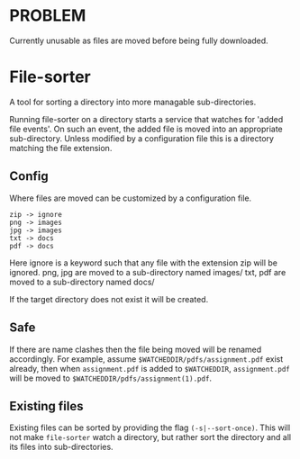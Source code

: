 # PROBLEM

Currently unusable as files are moved before being fully downloaded.

# File-sorter

A tool for sorting a directory into more managable sub-directories.

Running file-sorter on a directory starts a service that watches for 'added file events'.
On such an event, the added file is moved into an appropriate sub-directory.
Unless modified by a configuration file this is a directory matching the file extension.

## Config
Where files are moved can be customized by a configuration file. 
```
zip -> ignore
png -> images
jpg -> images
txt -> docs
pdf -> docs
```

Here ignore is a keyword such that any file with the extension zip will be
ignored.
png, jpg are moved to a sub-directory named images/
txt, pdf are moved to a sub-directory named docs/

If the target directory does not exist it will be created.

## Safe

If there are name clashes then the file being moved will be renamed accordingly.
For example, assume `$WATCHEDDIR/pdfs/assignment.pdf` exist already, then when
`assignment.pdf` is added to `$WATCHEDDIR`, `assignment.pdf` will be moved to
`$WATCHEDDIR/pdfs/assignment(1).pdf`.

## Existing files

Existing files can be sorted by providing the flag `(-s|--sort-once)`.
This will not make `file-sorter` watch a directory, but rather sort the
directory and all its files into sub-directories.
